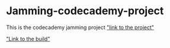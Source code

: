 # Jamming-codecademy-project
This is the codecademy jamming project ["link to the project"](https://www.codecademy.com/paths/web-development/tracks/front-end-applications-with-react/modules/jammming/projects/jammming-prj)

["Link to the build"](https://jamming-with-mmz.surge.sh/)